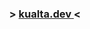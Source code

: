 <div align="center">

  <h3> > <a href="https://kualta.dev/"> kualta.dev </a> < </h3>
  <br>

</div>

